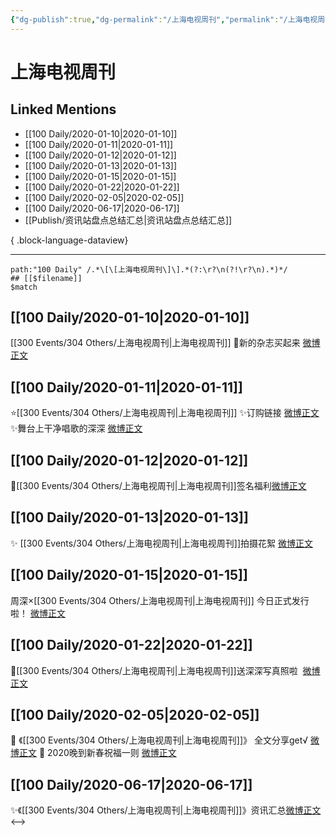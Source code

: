 ```yaml
---
{"dg-publish":true,"dg-permalink":"/上海电视周刊","permalink":"/上海电视周刊/","created":"2023-04-02T14:55:11.000+08:00","updated":"2023-04-10T16:56:40.000+08:00"}
---
```


# 上海电视周刊

## Linked Mentions
- [[100 Daily/2020-01-10\|2020-01-10]]
- [[100 Daily/2020-01-11\|2020-01-11]]
- [[100 Daily/2020-01-12\|2020-01-12]]
- [[100 Daily/2020-01-13\|2020-01-13]]
- [[100 Daily/2020-01-15\|2020-01-15]]
- [[100 Daily/2020-01-22\|2020-01-22]]
- [[100 Daily/2020-02-05\|2020-02-05]]
- [[100 Daily/2020-06-17\|2020-06-17]]
- [[Publish/资讯站盘点总结汇总\|资讯站盘点总结汇总]]

{ .block-language-dataview}

---

```expander
path:"100 Daily" /.*\[\[上海电视周刊\]\].*(?:\r?\n(?!\r?\n).*)*/
## [[$filename]]
$match
```
## [[100 Daily/2020-01-10\|2020-01-10]]
[[300 Events/304 Others/上海电视周刊\|上海电视周刊]]
💜新的杂志买起来
[微博正文](https://m.weibo.cn/6466290670/4459168738059027)
## [[100 Daily/2020-01-11\|2020-01-11]]
⭐[[300 Events/304 Others/上海电视周刊\|上海电视周刊]]
✨订购链接 [微博正文](https://m.weibo.cn/6466290670/4459569318736922)
✨舞台上干净唱歌的深深 [微博正文](https://m.weibo.cn/6466290670/4459609982937756)
## [[100 Daily/2020-01-12\|2020-01-12]]
💫[[300 Events/304 Others/上海电视周刊\|上海电视周刊]]签名福利[微博正文](https://m.weibo.cn/6466290670/4459884797807232)

## [[100 Daily/2020-01-13\|2020-01-13]]
✨ [[300 Events/304 Others/上海电视周刊\|上海电视周刊]]拍摄花絮
[微博正文](https://m.weibo.cn/6466290670/4460211131445784)
## [[100 Daily/2020-01-15\|2020-01-15]]
周深×[[300 Events/304 Others/上海电视周刊\|上海电视周刊]] 今日正式发行啦！
[微博正文](https://weibo.com/6466290670/IpCzVlpF4)

## [[100 Daily/2020-01-22\|2020-01-22]]
🌿[[300 Events/304 Others/上海电视周刊\|上海电视周刊]]送深深写真照啦
 [微博正文](https://m.weibo.cn/6466290670/4463628424479762)
## [[100 Daily/2020-02-05\|2020-02-05]]
📜 《[[300 Events/304 Others/上海电视周刊\|上海电视周刊]]》
全文分享get√
[微博正文](https://m.weibo.cn/6466290670/4468600380926131)
🎊 2020晚到新春祝福一则
[微博正文](https://m.weibo.cn/6466290670/4468610682993407)
## [[100 Daily/2020-06-17\|2020-06-17]]
✨《[[300 Events/304 Others/上海电视周刊\|上海电视周刊]]》资讯汇总[微博正文](https://m.weibo.cn/6466290670/4516824194661042)
<-->